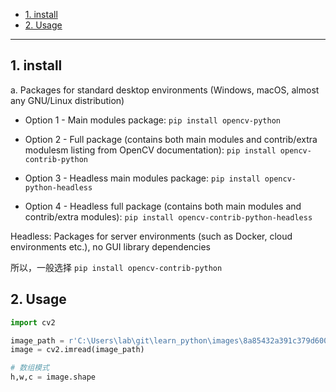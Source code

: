 - [1. install](#1-install)
- [2. Usage](#2-usage)

---
## 1. install

a. Packages for standard desktop environments (Windows, macOS, almost any GNU/Linux distribution)

- Option 1 - Main modules package: 
    `pip install opencv-python`
- Option 2 - Full package (contains both main modules and contrib/extra modulesm listing from OpenCV documentation): 
    `pip install opencv-contrib-python` 

- Option 3 - Headless main modules package: 
    `pip install opencv-python-headless`

- Option 4 - Headless full package (contains both main modules and contrib/extra modules): 
    `pip install opencv-contrib-python-headless`

Headless: Packages for server environments (such as Docker, cloud environments etc.), no GUI library dependencies

所以，一般选择 `pip install opencv-contrib-python` 

## 2. Usage

```python
import cv2

image_path = r'C:\Users\lab\git\learn_python\images\8a85432a391c379d6006ddf59e77df7fd138f2a80e115058abbd06431d727d30.png'
image = cv2.imread(image_path)
```

```python
# 数组模式
h,w,c = image.shape
```
